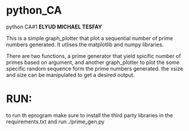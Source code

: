 # python_CA
python CA#1
**ELYUD MICHAEL TESFAY**

This is a simple graph_plotter that plot a sequential number of prime numbers generated.
It utlises the matplotlib and numpy libraries.

There are two functions, a prime generator that yield spicific number of primes based on argument,
and another graph_plotter to plot the some specific random sequence form the prime numbers generated.
the xsize and size can be manipulated to get a desired output.

# RUN:
to run th eprogram make sure to install the third party libraries in the requirements.txt and run
./prime_gen.py
